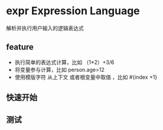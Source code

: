 # expr  Expression Language
解析并执行用户输入的逻辑表达式

## feature
- 执行简单的表达式计算，比如 （1*2）+3/6
- 将变量参与计算，比如 person.age>12
- 使用模版字符 从上下文 或者根变量中取值 ，比如 #{index +1}

## 快速开始

## 测试